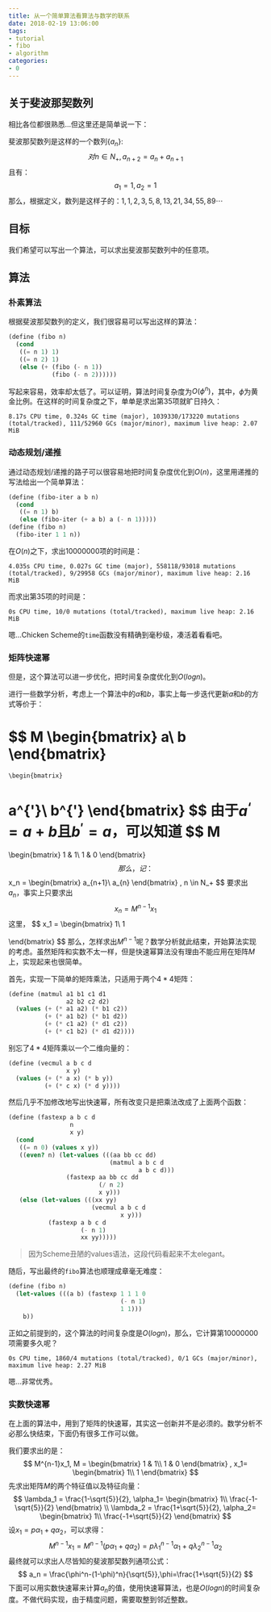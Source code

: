 ```yaml
---
title: 从一个简单算法看算法与数学的联系
date: 2018-02-19 13:06:00
tags:
- tutorial
- fibo
- algorithm
categories:
- 0
---
```


## 关于斐波那契数列

相比各位都很熟悉...但这里还是简单说一下：

斐波那契数列是这样的一个数列$\{a_n\}:$
$$
对n \in N_+, a_{n+2} = a_n + a_{n+1}
$$
且有：
$$
a_1=1, a_2=1
$$
那么，根据定义，数列是这样子的：$1,1,2,3,5,8,13,21,34,55,89\cdots$

## 目标

我们希望可以写出一个算法，可以求出斐波那契数列中的任意项。

<!-- more -->

## 算法

### 朴素算法

根据斐波那契数列的定义，我们很容易可以写出这样的算法：

```scheme
(define (fibo n)
  (cond
   ((= n 1) 1)
   ((= n 2) 1)
   (else (+ (fibo (- n 1))
            (fibo (- n 2))))))
```

写起来容易，效率却太低了。可以证明，算法时间复杂度为$O(\phi^n)$，其中，$\phi$为黄金比例。在这样的时间复杂度之下，单单是求出第35项就旷日持久：

```shell
8.17s CPU time, 0.324s GC time (major), 1039330/173220 mutations (total/tracked), 111/52960 GCs (major/minor), maximum live heap: 2.07 MiB
```

### 动态规划/递推

通过动态规划/递推的路子可以很容易地把时间复杂度优化到$O(n)$，这里用递推的写法给出一个简单算法：

```scheme
(define (fibo-iter a b n)
  (cond
   ((= n 1) b)
   (else (fibo-iter (+ a b) a (- n 1)))))
(define (fibo n)
  (fibo-iter 1 1 n))
```

在$O(n)$之下，求出10000000项的时间是：

```shell
4.035s CPU time, 0.027s GC time (major), 558118/93018 mutations (total/tracked), 9/29958 GCs (major/minor), maximum live heap: 2.16 MiB
```

而求出第35项的时间是：

```
0s CPU time, 10/0 mutations (total/tracked), maximum live heap: 2.16 MiB
```

嗯…Chicken Scheme的`time`函数没有精确到毫秒级，凑活着看看吧。

### 矩阵快速幂

但是，这个算法可以进一步优化，把时间复杂度优化到$O(log n)$。

进行一些数学分析，考虑上一个算法中的$a$和$b$，事实上每一步迭代更新$a$和$b$的方式等价于：


$$
M
  \begin{bmatrix}
   a\\
   b
  \end{bmatrix}
  =
    \begin{bmatrix}
   a^{'}\\
   b^{'}
  \end{bmatrix}
$$
由于$a^{‘}=a+b$且$b^{'}=a$，可以知道
$$
M
=
  \begin{bmatrix}
   1 & 1\\
   1 & 0
  \end{bmatrix}
$$
那么，记：
$$
x_n =
  \begin{bmatrix}
   a_{n+1}\\
   a_{n}
  \end{bmatrix}
  ,
  n \in N_+
$$
要求出$a_n$，事实上只要求出
$$
x_{n} = M^{n-1} x_1
$$
这里，
$$
x_1 = 
  \begin{bmatrix}
   1\\
   1

  \end{bmatrix}
$$
那么，怎样求出$M^{n-1}$呢？数学分析就此结束，开始算法实现的考虑。虽然矩阵和实数不太一样，但是快速幂算法没有理由不能应用在矩阵$M$上，实现起来也很简单。

首先，实现一下简单的矩阵乘法，只适用于两个$4 * 4$矩阵：

```scheme
(define (matmul a1 b1 c1 d1
                a2 b2 c2 d2)
  (values (+ (* a1 a2) (* b1 c2))
          (+ (* a1 b2) (* b1 d2))
          (+ (* c1 a2) (* d1 c2))
          (+ (* c1 b2) (* d1 d2))))
```

别忘了$4*4$矩阵乘以一个二维向量的：

```scheme
(define (vecmul a b c d
                x y)
  (values (+ (* a x) (* b y))
          (+ (* c x) (* d y))))
```

然后几乎不加修改地写出快速幂，所有改变只是把乘法改成了上面两个函数：

```scheme
(define (fastexp a b c d
                 n
                 x y)
  (cond
   ((= n 0) (values x y))
   ((even? n) (let-values (((aa bb cc dd)
                            (matmul a b c d
                                    a b c d)))
                (fastexp aa bb cc dd
                         (/ n 2)
                         x y)))
   (else (let-values (((xx yy)
                       (vecmul a b c d
                               x y)))
           (fastexp a b c d
                    (- n 1)
                    xx yy)))))
```

> 因为Scheme丑陋的values语法，这段代码看起来不太elegant。

随后，写出最终的`fibo`算法也顺理成章毫无难度：

```scheme
(define (fibo n)
  (let-values (((a b) (fastexp 1 1 1 0
                               (- n 1)
                               1 1)))
    b))
```

正如之前提到的，这个算法的时间复杂度是$O(logn)$，那么，它计算第10000000项需要多久呢？

```shell
0s CPU time, 1860/4 mutations (total/tracked), 0/1 GCs (major/minor), maximum live heap: 2.27 MiB
```

嗯…非常优秀。

### 实数快速幂

在上面的算法中，用到了矩阵的快速幂，其实这一创新并不是必须的。数学分析不必那么快结束，下面仍有很多工作可以做。

我们要求出的是：
$$
M^{n-1}x_1,
M = 
  \begin{bmatrix}
   1 & 1\\
   1 & 0
  \end{bmatrix}
  ,
x_1=
  \begin{bmatrix}
   1\\
   1
  \end{bmatrix}
$$
先求出矩阵$M$的两个特征值以及特征向量：
$$
\lambda_1 = \frac{1-\sqrt{5}}{2},
\alpha_1=
  \begin{bmatrix}
   1\\
   \frac{-1-\sqrt{5}}{2}
  \end{bmatrix} \\
  \lambda_2 = \frac{1+\sqrt{5}}{2},
  \alpha_2=
  \begin{bmatrix}
   1\\
   \frac{-1+\sqrt{5}}{2}
  \end{bmatrix}
$$
设$x_1 = p\alpha_1 + q\alpha_2$，可以求得：
$$
M^{n-1}x_1 = M^{n-1}(p\alpha_1 + q\alpha_2) = p\lambda_1^{n-1}\alpha_1 + q\lambda_2^{n-1}\alpha_2
$$
最终就可以求出人尽皆知的斐波那契数列通项公式：
$$
a_n = \frac{\phi^n-(1-\phi)^n}{\sqrt{5}},\phi=\frac{1+\sqrt{5}}{2}
$$
下面可以用实数快速幂来计算$a_n$的值，使用快速幂算法，也是$O(logn)$的时间复杂度。不做代码实现，由于精度问题，需要取整到邻近整数。



